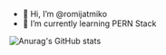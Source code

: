 - 👋 Hi, I’m @romijatmiko
- 🌱 I’m currently learning PERN Stack

<!---
romijatmiko/romijatmiko is a ✨ special ✨ repository because its `README.md` (this file) appears on your GitHub profile.
You can click the Preview link to take a look at your changes.
--->


![Anurag's GitHub stats](https://github-readme-stats.vercel.app/api?username=romijatmiko&show_icons=true&theme=tokyonight)
